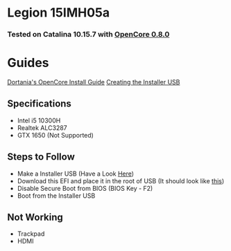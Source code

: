 # Legion 15IMH05a

### Tested on Catalina 10.15.7 with [OpenCore 0.8.0](https://github.com/acidanthera/OpenCorePkg/releases)

# Guides
[Dortania's OpenCore Install Guide](https://dortania.github.io/OpenCore-Install-Guide/)
[Creating the Installer USB]()

## Specifications
* Intel i5 10300H
* Realtek ALC3287
* GTX 1650 (Not Supported)

## Steps to Follow
* Make a Installer USB (Have a Look [Here](https://dortania.github.io/OpenCore-Install-Guide/installer-guide/winblows-install.html))
* Download this EFI and place it in the root of USB (It should look like [this](https://dortania.github.io/OpenCore-Install-Guide/assets/img/com-efi-done.a6fb730e.png))
* Disable Secure Boot from BIOS (BIOS Key - F2)
* Boot from the Installer USB

## Not Working
- Trackpad
- HDMI
